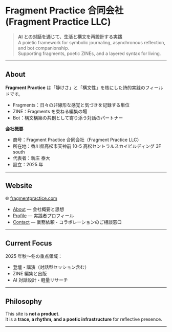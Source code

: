 # Fragment Practice 合同会社 (Fragment Practice LLC)

> **AI との対話を通じて、生活と構文を再設計する実践**  
> A poietic framework for symbolic journaling, asynchronous reflection, and bot companionship.  
> Supporting fragments, poetic ZINEs, and a layered syntax for living.

---

## About

**Fragment Practice** は「静けさ」と「構文性」を核にした詩的実践のフィールドです。

- Fragments：日々の非線形な感覚と気づきを記録する単位
- ZINE：Fragments を束ねる編集の場
- Bot：構文構築の共創として寄り添う対話のパートナー

**会社概要**

- 商号：Fragment Practice 合同会社（Fragment Practice LLC）
- 所在地：香川県高松市天神前 10-5 高松セントラルスカイビルディング 3F south
- 代表者：新庄 泰大
- 設立：2025 年

---

## Website

🌐 [fragmentpractice.com](https://fragmentpractice.com)

- [About](https://fragmentpractice.com/about.html) — 会社概要と思想
- [Profile](https://fragmentpractice.com/profile.html) — 実践者プロフィール
- [Contact](https://fragmentpractice.com/contact.html) — 業務依頼・コラボレーションのご相談窓口

---

## Current Focus

2025 年秋〜冬の重点領域：

- 登壇・講演（対話型セッション含む）
- ZINE 編集と出版
- AI 対話設計・軽量リサーチ

---

## Philosophy

This site is **not a product**.  
It is a **trace, a rhythm, and a poetic infrastructure** for reflective presence.

---
